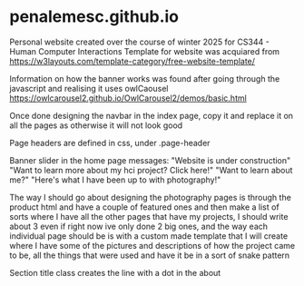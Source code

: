 # penalemesc.github.io
Personal website created over the course of winter 2025 for CS344 - Human Computer Interactions 
Template for website was acquiared from https://w3layouts.com/template-category/free-website-template/

Information on how the banner works was found after going through the javascript and realising it uses owlCaousel
https://owlcarousel2.github.io/OwlCarousel2/demos/basic.html 

Once done designing the navbar in the index page, copy it and replace it on all the pages as otherwise it will not look good

Page headers are defined in css, under .page-header

Banner slider in the home page messages: "Website is under construction" "Want to learn more about my hci project? Click here!" "Want to learn about me?" "Here's what I have been up to with photography!"

The way I should go about designing the photography pages is through the product html and have a couple of featured ones and then make a list of sorts where I have all the other pages that have my projects, I should write about 3 even if right now ive only done 2 big ones, and the way each individual page should be is with a custom made template that I will create where I have some of the pictures and descriptions of how the project came to be, all the things that were used and have it be in a sort of snake pattern 

Section title class creates the line with a dot in the about 